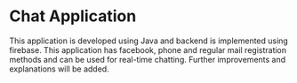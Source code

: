 # Chat Application
This application is developed using Java and backend is implemented using firebase. 
This application has facebook, phone and regular mail registration methods and can be used for real-time chatting. Further improvements and explanations will be added.
